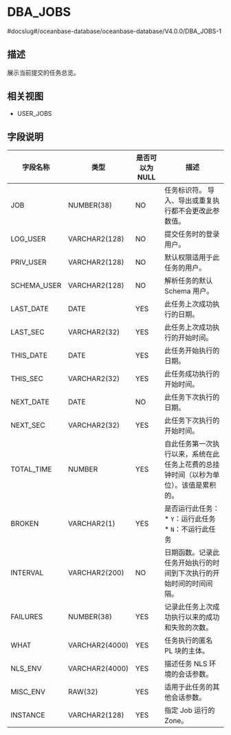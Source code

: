 DBA_JOBS 
=============================
#docslug#/oceanbase-database/oceanbase-database/V4.0.0/DBA_JOBS-1


描述 
--------------------

展示当前提交的任务总览。

相关视图 
----------------------

* USER_JOBS

  




字段说明 
----------------------



|  **字段名称**   |     **类型**     | **是否可以为 NULL** |                                                                  **描述**                                                                   |
|-------------|----------------|----------------|-------------------------------------------------------------------------------------------------------------------------------------------|
| JOB         | NUMBER(38)     | NO             | 任务标识符。 导入、导出或重复执行都不会更改此参数值。                                                                                                               |
| LOG_USER    | VARCHAR2(128)  | NO             | 提交任务时的登录用户。                                                                                                                               |
| PRIV_USER   | VARCHAR2(128)  | NO             | 默认权限适用于此任务的用户。                                                                                                                            |
| SCHEMA_USER | VARCHAR2(128)  | NO             | 解析任务的默认 Schema 用户。                                                                                                                        |
| LAST_DATE   | DATE           | YES            | 此任务上次成功执行的日期。                                                                                                                             |
| LAST_SEC    | VARCHAR2(32)   | YES            | 此任务上次成功执行的开始时间。                                                                                                                           |
| THIS_DATE   | DATE           | YES            | 此任务开始执行的日期。                                                                                                                               |
| THIS_SEC    | VARCHAR2(32)   | YES            | 此任务成功执行的开始时间。                                                                                                                             |
| NEXT_DATE   | DATE           | NO             | 此任务下次执行的日期。                                                                                                                               |
| NEXT_SEC    | VARCHAR2(32)   | YES            | 此任务下次执行的开始时间。                                                                                                                             |
| TOTAL_TIME  | NUMBER         | YES            | 自此任务第一次执行以来，系统在此任务上花费的总挂钟时间（以秒为单位）。该值是累积的。                                                                                                |
| BROKEN      | VARCHAR2(1)    | YES            | 是否运行此任务： * `Y`：运行此任务   * `N`：不运行此任务    |
| INTERVAL    | VARCHAR2(200)  | NO             | 日期函数。记录此任务开始执行的时间到下次执行的开始时间的时间间隔。                                                                                                         |
| FAILURES    | NUMBER(38)     | YES            | 记录此任务上次成功执行以来的成功和失败的次数。                                                                                                                   |
| WHAT        | VARCHAR2(4000) | YES            | 任务执行的匿名 PL 块的主体。                                                                                                                          |
| NLS_ENV     | VARCHAR2(4000) | YES            | 描述任务 NLS 环境的会话参数。                                                                                                                         |
| MISC_ENV    | RAW(32)        | YES            | 适用于此任务的其他会话参数。                                                                                                                            |
| INSTANCE    | VARCHAR2(128)  | YES            | 指定 Job 运行的 Zone。                                                                                                                          |


